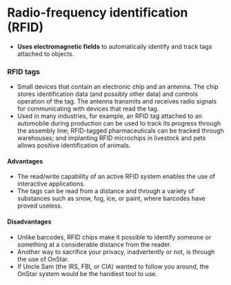 # Radio-frequency identification (RFID)
- **Uses electromagnetic fields** to automatically identify and track tags attached to objects.

### RFID tags
- Small devices that contain an electronic chip and an antenna. The chip stores identification data (and possibly other data) and controls operation of the tag. The antenna transmits and receives radio signals for communicating with devices that read the tag.
- Used in many industries, for example, an RFID tag attached to an automobile during production can be used to track its progress through the assembly line; RFID-tagged pharmaceuticals can be tracked through warehouses; and implanting RFID microchips in livestock and pets allows positive identification of animals.

#### Advantages
- The read/write capability of an active RFID system enables the use of interactive applications.
- The tags can be read from a distance and through a variety of substances such as snow, fog, ice, or paint, where barcodes have proved useless.

#### Disadvantages
- Unlike barcodes, RFID chips make it possible to identify someone or something at a considerable distance from the reader.
- Another way to sacrifice your privacy, inadvertently or not, is through the use of OnStar. 
- If Uncle Sam (the IRS, FBI, or CIA) wanted to follow you around, the OnStar system would be the handiest tool to use.
